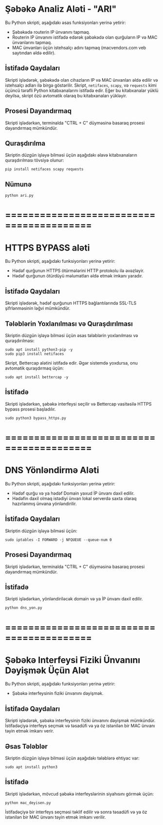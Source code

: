 <!-- Şəbəkə Analiz Aləti ARI -->

<h1>Şəbəkə Analiz Aləti  - "ARI" </h1>

<p>Bu Python skripti, aşağıdakı əsas funksiyonları yerinə yetirir:</p>

<ul>
  <li>Şəbəkədə routerin IP ünvanını tapmaq.</li>
  <li>Routerin IP ünvanını istifadə edərək şəbəkədə olan qurğuların IP və MAC ünvanlarını tapmaq.</li>
  <li>MAC ünvanları üçün istehsalçı adını tapmaq (macvendors.com veb saytından əldə edilir).</li>
</ul>

<h2>İstifadə Qaydaları</h2>

<p>Skripti işlədərək, şəbəkədə olan cihazların IP və MAC ünvanları əldə edilir və istehsalçı adları ilə birgə göstərilir. Skript, <code>netifaces</code>, <code>scapy</code>, və <code>requests</code> kimi üçüncü tərəfli Python kitabxanalarını istifadə edir. Eğer bu kitabxanalar yüklü deyilsə, skript özü avtomatik olaraq bu kitabxanaları yükləyir.</p>

<h2>Prosesi Dayandırmaq</h2>

<p>Skripti işlədərkən, terminalda "CTRL + C" düyməsinə basaraq prosesi dayandırmaq mümkündür.</p>

<h2>Quraşdırılma</h2>

<p>Skriptin düzgün işləyə bilməsi üçün aşağıdakı əlavə kitabxanaların quraşdırılması tövsiyə olunur:</p>

<pre><code>pip install netifaces scapy requests</code></pre>

<h2>Nümunə</h2>

<pre><code>python ari.py</code></pre>

<h1>=========================================<//h1>

<!-- HTTPS BYPASS -->

<h1> HTTPS BYPASS aləti </h1>

<p>Bu Python skripti, aşağıdakı funksiyonları yerinə yetirir:</p>

<ul>
  <li>Hədəf qurğunun HTTPS ötürmələrini HTTP protokolu ilə əvəzləyir.</li>
  <li>Hədəf qurğunun ötürdüyü məlumatları əldə etmək imkanı yaradır.</li>
</ul>

<h2>İstifadə Qaydaları</h2>

<p>Skripti işlədərək, hədəf qurğunun HTTPS bağlantılarında SSL-TLS şifrlənməsinin ləğvi mümkündür.</p>

<h2>Tələblərin Yoxlanılması və Quraşdırılması</h2>

<p>Skriptin düzgün işləyə bilməsi üçün əsas tələblərin yoxlanılması və quraşdırılması:</p>

<pre><code>sudo apt install python3-pip -y
sudo pip3 install netifaces</code></pre>

<p>Skript, Bettercap alətini istifadə edir. Əgər sistemdə yoxdursa, onu avtomatik quraşdırmaq üçün:</p>

<pre><code>sudo apt install bettercap -y</code></pre>

<h2>İstifadə</h2>

<p>Skripti işlədərkən, şəbəkə interfeysi seçilir və Bettercap vasitəsilə HTTPS bypass prosesi başladılır.</p>

<pre><code>sudo python3 bypass_https.py</code></pre>

<h1>=========================================</h1>

<h1>DNS Yönləndirmə Aləti</h1>

<p>Bu Python skripti, aşağıdakı funksiyonları yerinə yetirir:</p>

<ul>
  <li>Hədəf qurğu və ya hədəf Domain yaxud İP ünvanı daxil edilir.</li>
  <li>Hədəfin daxil olmaq istədiyi ünvan lokal serverdə saxta olaraq hazırlanmış ünvana yönləndirilir.</li>
</ul>

<h2>İstifadə Qaydaları</h2>

<p>Skriptin düzgün işləyə bilməsi üçün:</p>

<pre><code>sudo iptables -I FORWARD -j NFQUEUE --queue-num 0</code></pre>

<h2>Prosesi Dayandırmaq</h2>

<p>Skripti işlədərkən, terminalda "CTRL + C" düyməsinə basaraq prosesi dayandırmaq mümkündür.</p>

<h2>İstifadə</h2>

<p>Skripti işlədərkən, yönləndiriləcək domain və ya İP ünvanı daxil edilir.</p>

<pre><code>python dns_yon.py</code></pre>

<h1>=========================================</h1>

<!-- Şəbəkə interfeysinin Fiziki Ünvanını dəyişmək üçün Azərbaycan dilində intefeysi olan alət -->

<h1>Şəbəkə Interfeysi Fiziki Ünvanını Dəyişmək Üçün Alət</h1>

<p>Bu Python skripti, aşağıdakı funksiyonları yerinə yetirir:</p>

<ul>
  <li>Şəbəkə interfeysinin fiziki ünvanını dəyişmək.</li>
</ul>

<h2>İstifadə Qaydaları</h2>

<p>Skripti işlədərək, şəbəkə interfeysinin fiziki ünvanını dəyişmək mümkündür. İstifadəçiyə interfeys seçmək və təsadüfi və ya öz istənilən bir MAC ünvanı təyin etmək imkanı verir.</p>

<h2>Əsas Tələblər</h2>

<p>Skriptin düzgün işləyə bilməsi üçün aşağıdakı tələblərə ehtiyac var:</p>

<pre><code>sudo apt install python3</code></pre>

<h2>İstifadə</h2>

<p>Skripti işlədərkən, mövcud şəbəkə interfeyslərinin siyahısını görmək üçün:</p>

<pre><code>python mac_deyisen.py</code></pre>

<p>İstifadəçiyə bir interfeys seçməsi təklif edilir və sonra təsadüfi və ya öz istənilən bir MAC ünvanı təyin etmək imkanı verilir.</p>

